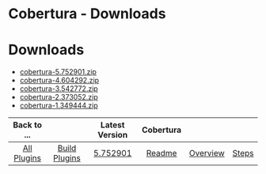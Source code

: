 
Cobertura - Downloads
=====================

# Downloads

- [cobertura-5.752901.zip](https://raw.githubusercontent.com/UrbanCode/IBM-UCB-PLUGINS/main/files/Cobertura/cobertura-5.752901.zip)
- [cobertura-4.604292.zip](https://raw.githubusercontent.com/UrbanCode/IBM-UCB-PLUGINS/main/files/Cobertura/cobertura-4.604292.zip)
- [cobertura-3.542772.zip](https://raw.githubusercontent.com/UrbanCode/IBM-UCB-PLUGINS/main/files/Cobertura/cobertura-3.542772.zip)
- [cobertura-2.373052.zip](https://raw.githubusercontent.com/UrbanCode/IBM-UCB-PLUGINS/main/files/Cobertura/cobertura-2.373052.zip)
- [cobertura-1.349444.zip](https://raw.githubusercontent.com/UrbanCode/IBM-UCB-PLUGINS/main/files/Cobertura/cobertura-1.349444.zip)

|Back to ...||Latest Version|Cobertura |||
| :---: | :---: | :---: | :---: | :---: | :---: |
|[All Plugins](../../index.md)|[Build Plugins](../README.md)|[5.752901](https://raw.githubusercontent.com/UrbanCode/IBM-UCB-PLUGINS/main/files/Cobertura/cobertura-5.752901.zip)|[Readme](README.md)|[Overview](overview.md)|[Steps](steps.md)|
